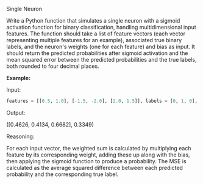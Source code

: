 Single Neuron

Write a Python function that simulates a single neuron with a sigmoid activation function for 
binary classification, handling multidimensional input features. The function should take a 
list of feature vectors (each vector representing multiple features for an example), 
associated true binary labels, and the neuron's weights (one for each feature) and bias as input. 
It should return the predicted probabilities after sigmoid activation and the mean squared error 
between the predicted probabilities and the true labels, both rounded to four decimal places.

**Example:**

Input:
```python
features = [[0.5, 1.0], [-1.5, -2.0], [2.0, 1.5]], labels = [0, 1, 0], weights = [0.7, -0.4], bias = -0.1
```

Output:

([0.4626, 0.4134, 0.6682], 0.3349)

Reasoning:

For each input vector, the weighted sum is calculated by multiplying each feature by its corresponding weight,
adding these up along with the bias, then applying the sigmoid function to produce a probability. 
The MSE is calculated as the average squared difference between each predicted probability and 
the corresponding true label.